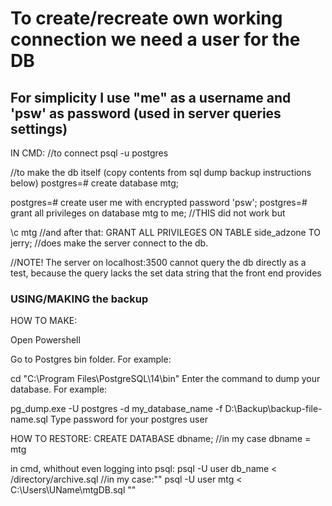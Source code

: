 # To create/recreate own working connection we need a user for the DB

## For simplicity I use "me" as a username and 'psw' as password (used in server queries settings)

IN CMD:
//to connect
psql -u postgres

//to make the db itself (copy contents from sql dump backup instructions below)
postgres=# create database mtg;

postgres=# create user me with encrypted password 'psw';
postgres=# grant all privileges on database mtg to me; //THIS did not work but

\c mtg //and after that:
GRANT ALL PRIVILEGES ON TABLE side_adzone TO jerry;
//does make the server connect to the db.

//NOTE! The server on localhost:3500 cannot query the db directly as a test, because
the query lacks the set data string that the front end provides

### USING/MAKING the backup

HOW TO MAKE:

Open Powershell

Go to Postgres bin folder. For example:

cd "C:\Program Files\PostgreSQL\14\bin"
Enter the command to dump your database. For example:

pg_dump.exe -U postgres -d my_database_name -f D:\Backup\backup-file-name.sql
Type password for your postgres user

HOW TO RESTORE:
CREATE DATABASE dbname; //in my case dbname = mtg

in cmd, whithout even logging into psql:
psql -U user db_name < /directory/archive.sql //in my case:"" psql -U user mtg < C:\Users\UName\mtgDB.sql ""
